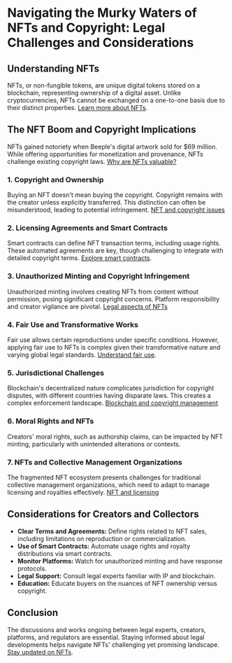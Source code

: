 # Navigating the Murky Waters of NFTs and Copyright: Legal Challenges and Considerations

## Understanding NFTs

NFTs, or non-fungible tokens, are unique digital tokens stored on a blockchain, representing ownership of a digital asset. Unlike cryptocurrencies, NFTs cannot be exchanged on a one-to-one basis due to their distinct properties. [Learn more about NFTs](https://www.investopedia.com/non-fungible-tokens-nft-5115211).

## The NFT Boom and Copyright Implications

NFTs gained notoriety when Beeple's digital artwork sold for $69 million. While offering opportunities for monetization and provenance, NFTs challenge existing copyright laws. [Why are NFTs valuable?](https://www.license-token.com/wiki/why-are-nf-ts-valuable)

### 1. Copyright and Ownership

Buying an NFT doesn't mean buying the copyright. Copyright remains with the creator unless explicitly transferred. This distinction can often be misunderstood, leading to potential infringement. [NFT and copyright issues](https://www.license-token.com/wiki/nft-and-copyright-issues)

### 2. Licensing Agreements and Smart Contracts

Smart contracts can define NFT transaction terms, including usage rights. These automated agreements are key, though challenging to integrate with detailed copyright terms. [Explore smart contracts](https://ethereum.org/en/developers/docs/smart-contracts/).

### 3. Unauthorized Minting and Copyright Infringement

Unauthorized minting involves creating NFTs from content without permission, posing significant copyright concerns. Platform responsibility and creator vigilance are pivotal. [Legal aspects of NFTs](https://www.license-token.com/wiki/legal-aspects-of-nf-ts)

### 4. Fair Use and Transformative Works

Fair use allows certain reproductions under specific conditions. However, applying fair use to NFTs is complex given their transformative nature and varying global legal standards. [Understand fair use](https://fairuse.stanford.edu/overview/fair-use/).

### 5. Jurisdictional Challenges

Blockchain's decentralized nature complicates jurisdiction for copyright disputes, with different countries having disparate laws. This creates a complex enforcement landscape. [Blockchain and copyright management](https://www.license-token.com/wiki/blockchain-for-copyright-management)

### 6. Moral Rights and NFTs

Creators' moral rights, such as authorship claims, can be impacted by NFT minting, particularly with unintended alterations or contexts.

### 7. NFTs and Collective Management Organizations

The fragmented NFT ecosystem presents challenges for traditional collective management organizations, which need to adapt to manage licensing and royalties effectively. [NFT and licensing](https://www.license-token.com/wiki/nft-and-licensing)

## Considerations for Creators and Collectors

- **Clear Terms and Agreements:** Define rights related to NFT sales, including limitations on reproduction or commercialization.
- **Use of Smart Contracts:** Automate usage rights and royalty distributions via smart contracts.
- **Monitor Platforms:** Watch for unauthorized minting and have response protocols.
- **Legal Support:** Consult legal experts familiar with IP and blockchain.
- **Education:** Educate buyers on the nuances of NFT ownership versus copyright.

## Conclusion

The discussions and works ongoing between legal experts, creators, platforms, and regulators are essential. Staying informed about legal developments helps navigate NFTs' challenging yet promising landscape. [Stay updated on NFTs](https://www.theverge.com/nft).